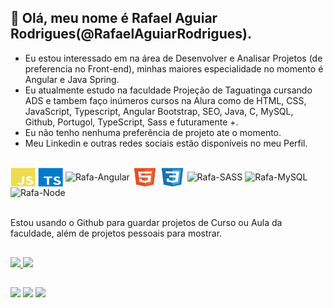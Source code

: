 ## 👋 Olá, meu nome é Rafael Aguiar Rodrigues(@RafaelAguiarRodrigues).
- Eu estou interessado em na área de Desenvolver e Analisar Projetos (de preferencia no Front-end), minhas maiores especialidade no momento é Angular e Java Spring.
- Eu atualmente estudo na faculdade Projeção de Taguatinga cursando ADS e tambem faço inúmeros cursos na Alura como de HTML, CSS, JavaScript, Typescript, Angular Bootstrap, SEO, Java, C, MySQL, Github, Portugol, TypeScript, Sass e futuramente +.
- Eu não tenho nenhuma preferência de projeto ate o momento.
- Meu Linkedin e outras redes sociais estão disponíveis no meu Perfil.

<div style="display: inline_block"><br>
  <img align="center" alt="Rafa-Js" height="30" width="40" src="https://raw.githubusercontent.com/devicons/devicon/master/icons/javascript/javascript-plain.svg">
  <img align="center" alt="Rafa-Ts" height="30" width="40" src="https://raw.githubusercontent.com/devicons/devicon/master/icons/typescript/typescript-plain.svg">
  <img align="center" alt="Rafa-Angular" height="30" width="40" src="https://cdn.jsdelivr.net/gh/devicons/devicon/icons/angularjs/angularjs-original.svg">
  <img align="center" alt="Rafa-HTML" height="30" width="40" src="https://raw.githubusercontent.com/devicons/devicon/master/icons/html5/html5-original.svg">
  <img align="center" alt="Rafa-CSS" height="30" width="40" src="https://raw.githubusercontent.com/devicons/devicon/master/icons/css3/css3-original.svg">
  <img align="center" alt="Rafa-SASS" height="30" width="40" src="https://cdn.jsdelivr.net/gh/devicons/devicon/icons/sass/sass-original.svg">
  <img align="center" alt="Rafa-MySQL" height="30" width="40" src="https://cdn.jsdelivr.net/gh/devicons/devicon/icons/mysql/mysql-original.svg">
  <img align="center" alt="Rafa-Node" height="30" width="40" src="https://cdn.jsdelivr.net/gh/devicons/devicon/icons/nodejs/nodejs-original.svg">
</div>

<br>Estou usando o Github para guardar projetos de Curso ou Aula da faculdade, além de projetos pessoais para mostrar.

##

<div>
  <a href="https://github.com/RafaelAguiarRodrigues">
  <img loading="lazy" height="180em" src="https://github-readme-stats.vercel.app/api/top-langs/?username=RafaelAguiarRodrigues&layout=compact&langs_count=7&theme=tokyonight"/>
  <img loading="lazy" height="180em" src="https://github-readme-stats.vercel.app/api?username=RafaelAguiarRodrigues&show_icons=true&theme=tokyonight&include_all_commits=true&count_private=true"/>
</div>
    
##
    
<div>
  <a href="https://www.linkedin.com/in/rafael-aguiar-rodrigues-b0b457233/" target="_blank"><img src="https://img.shields.io/badge/LinkedIn-0077B5?style=for-the-badge&logo=linkedin&logoColor=white" target="blank"></img></a>
  <a href="https://www.instagram.com/rafaaguiar.zen/" target="_blank"><img src="https://img.shields.io/badge/Instagram-E4405F?style=for-the-badge&logo=instagram&logoColor=white" target="blank"></img></a>
  <a href="mailto:rafaelrodriguesaguiar18@gmail.com" target="_blank"><img src="https://img.shields.io/badge/Gmail-D14836?style=for-the-badge&logo=gmail&logoColor=white" target="blank"></img></a>
</div>
